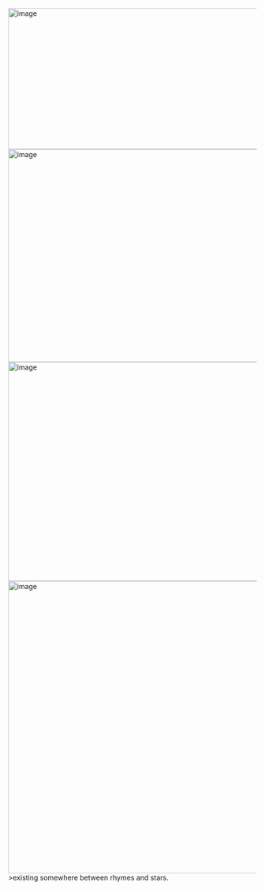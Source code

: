 <img width="1256" height="286" alt="image" src="https://github.com/user-attachments/assets/5c2b4cfb-ddf0-4ef6-8bcd-fe76a5fb9186" />
<img width="1256" height="431" alt="image" src="https://github.com/user-attachments/assets/25828048-7974-4aad-bf16-3bb05d1a0497" />
<img width="1256" height="444" alt="image" src="https://github.com/user-attachments/assets/ba2c3ab1-6949-4a73-800f-379e43953edc" />
<img width="1256" height="592" alt="image" src="https://github.com/user-attachments/assets/a49202f0-1483-4706-b298-4a61b9c8d367" />
>existing somewhere between rhymes and stars. 
